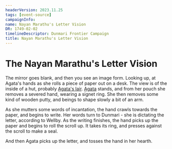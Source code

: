 ```yaml
---
headerVersion: 2023.11.25
tags: [event-source]
campaignInfo:
name: Nayan Marathu's Letter Vision
DR: 1749-02-02
timelineDescriptor: Dunmari Frontier Campaign
title: Nayan Marathu's Letter Vision
---
```

# The Nayan Marathu's Letter Vision

The mirror goes blank, and then you see an image form. Looking up, at Agata's hands as she rolls a piece of paper out on a desk. The view is of the inside of a hut, probably [Agata's lair](<../../../gazetteer/greater-dunmar/dunmari-basin/agata-s-lair.md>). [Agata](<../../../people/fey/agata.md>) stands, and from her pouch she removes a severed hand, wearing a signet ring. She then removes some kind of wooden putty, and beings to shape slowly a bit of an arm. 

As she mutters some words of incantation, the hand crawls towards the paper, and begins to write. Her words turn to Dunmari - she is dictating the letter, according to Wellby. As the writing finishes, the hand picks up the paper and begins to roll the scroll up. It takes its ring, and presses against the scroll to make a seal. 

And then Agata picks up the letter, and tosses the hand in her hearth. 